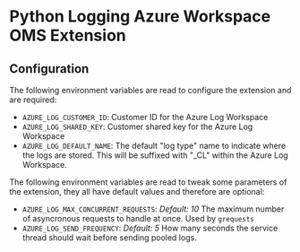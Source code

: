 # Python Logging Azure Workspace OMS Extension

## Configuration

The following environment variables are read to configure the extension and are required:

- `AZURE_LOG_CUSTOMER_ID`: Customer ID for the Azure Log Workspace
- `AZURE_LOG_SHARED_KEY`: Customer shared key for the Azure Log Workspace
- `AZURE_LOG_DEFAULT_NAME`: The default "log type" name to indicate where the logs are stored.
This will be suffixed with "_CL" within the Azure Log Workspace.

The following environment variables are read to tweak some parameters of the extension,
they all have default values and therefore are optional:

- `AZURE_LOG_MAX_CONCURRENT_REQUESTS`: *Default: 10* The maximum number of asyncronous requests to handle at once.
Used by `grequests`
- `AZURE_LOG_SEND_FREQUENCY`: *Default: 5* How many seconds the service thread should wait before sending pooled logs.

